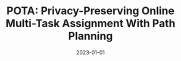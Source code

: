 ---
title: "POTA: Privacy-Preserving Online Multi-Task Assignment With Path Planning"
authors:
- Chuan Zhang
- Xingqi Luo
- Jinwen Liang
- Ximeng Liu
- Liehuang Zhu
- Song Guo

date: "2023-01-01"
# doi: "10.1109/TNSE.2022.3141728"

# Publication type.
# 1 = Conference paper; 2 = Journal article;
# 3 = Preprint Paper; 4 = Report; 5 = Book; 6 = Book section;
# 7 = Thesis; 8 = Patent
publication_types: ["2"]

# Publication name and optional abbreviated publication name.
publication: IEEE Transactions on Mobile Computing (TMC) (CCF-A)
# publication_short: "TNSE (JCR-Q1)"

url_pdf: https://ieeexplore.ieee.org/stamp/stamp.jsp?arnumber=10251556
# url_code: ''
# url_dataset: ''
# url_poster: ''
# url_project: ''
# url_slides: ''
# url_video: ''

---